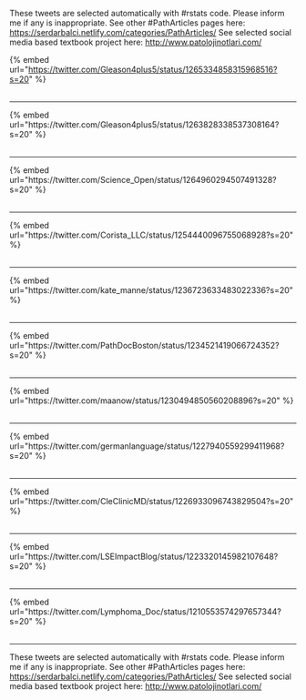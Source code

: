

These tweets are selected automatically with #rstats code. Please inform me if any is inappropriate.
See other #PathArticles pages here: https://serdarbalci.netlify.com/categories/PathArticles/ 
See selected social media based textbook project here: http://www.patolojinotlari.com/

{% embed url="https://twitter.com/Gleason4plus5/status/1265334858315968516?s=20" %}<br>
<br>
<hr>
{% embed url="https://twitter.com/Gleason4plus5/status/1263828338537308164?s=20" %}<br>
<br>
<hr>
{% embed url="https://twitter.com/Science_Open/status/1264960294507491328?s=20" %}<br>
<br>
<hr>
{% embed url="https://twitter.com/Corista_LLC/status/1254440096755068928?s=20" %}<br>
<br>
<hr>
{% embed url="https://twitter.com/kate_manne/status/1236723633483022336?s=20" %}<br>
<br>
<hr>
{% embed url="https://twitter.com/PathDocBoston/status/1234521419066724352?s=20" %}<br>
<br>
<hr>
{% embed url="https://twitter.com/maanow/status/1230494850560208896?s=20" %}<br>
<br>
<hr>
{% embed url="https://twitter.com/germanlanguage/status/1227940559299411968?s=20" %}<br>
<br>
<hr>
{% embed url="https://twitter.com/CleClinicMD/status/1226933096743829504?s=20" %}<br>
<br>
<hr>
{% embed url="https://twitter.com/LSEImpactBlog/status/1223320145982107648?s=20" %}<br>
<br>
<hr>
{% embed url="https://twitter.com/Lymphoma_Doc/status/1210553574297657344?s=20" %}<br>
<br>
<hr>


These tweets are selected automatically with #rstats code. Please inform me if any is inappropriate.
See other #PathArticles pages here: https://serdarbalci.netlify.com/categories/PathArticles/ 
See selected social media based textbook project here: http://www.patolojinotlari.com/

